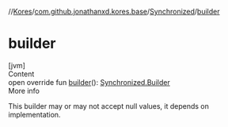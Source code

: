 //[Kores](../../index.md)/[com.github.jonathanxd.kores.base](../index.md)/[Synchronized](index.md)/[builder](builder.md)



# builder  
[jvm]  
Content  
open override fun [builder](builder.md)(): [Synchronized.Builder](-builder/index.md)  
More info  


This builder may or may not accept null values, it depends on implementation.

  



